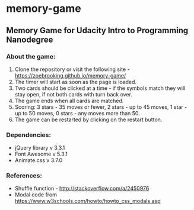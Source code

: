# memory-game

<h2>Memory Game for Udacity Intro to Programming Nanodegree</h2>

<h3>About the game:</h3>

1. Clone the repository or visit the following site -  https://zoebrooking.github.io/memory-game/
2. The timer will start as soon as the page is loaded.
3. Two cards should be clicked at a time - if the symbols match they will stay open, if not both cards with turn back over.
4. The game ends when all cards are matched.
5. Scoring: 3 stars - 35 moves or fewer, 2 stars - up to 45 moves, 1 star - up to 50 moves, 0 stars - any moves more than 50.
6. The game can be restarted by clicking on the restart button.

<h3>Dependencies:</h3>

- jQuery library v 3.3.1
- Font Awesome v 5.3.1
- Animate.css v 3.7.0

<h3>References:</h3>

- Shuffle function - http://stackoverflow.com/a/2450976
- Modal code from https://www.w3schools.com/howto/howto_css_modals.asp
